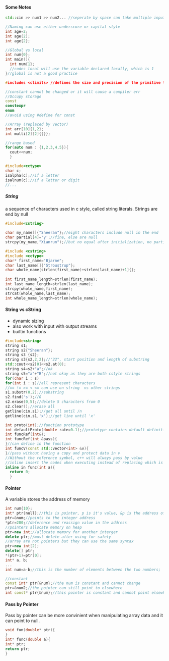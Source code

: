 #### Some Notes

```CPP
std::cin >> num1 >> num2... //seperate by space can take multiple input
```

```CPP
//Naming can use either underscore or capital style
int age=2;
int age(2);
int age{2};
```

```CPP
//Global vs local
int num{0};
int main(){
  int num{1};
  //codes local will use the variable declared locally, which is 1
}//global is not a good practice
```

```CPP
#includes <climits> //defines the size and precision of the primitive type (Machine defined)
```

```CPP
//constant cannot be changed or it will cause a compiler err
//Occupy storage
const
constexpr
enum
//avoid using #define for const
```

```CPP
//Array (replaced by vector)
int arr[10]{1,2};
int multi[2][2]{{}};
```

```CPP
//range based
for(auto num : {1,2,3,4,5}){
  cout<<num;
  }
```

```CPP
#include<cctype>
char c;
isalpha(c);//if a letter
isalnum(c);//if a letter or digit
//...
```

##### String
a sequence of characters used in c style, called string literals. Strings are end by null
```CPP
#include<cstring>

char my_name[]{"Sheeran"};//eight characters include null in the end
char partial[4]='y';//fine, else are null
strcpy(my_name,"Xianrun");//but no equal after initialization, no partial="newS";
```
```CPP
#include <cstring>
#include <cctype>
char* first_name="Bjarne";
char last_name[]{"Stroustrup"};
char whole_name[strlen(first_name)+strlen(last_name)+1]{};
    
int first_name_length=strlen(first_name);
int last_name_length=strlen(last_name);
strcpy(whole_name,first_name);
strcat(whole_name,last_name);
int whole_name_length=strlen(whole_name);
```
#### String vs cString
- dynamic sizing
- also work with input with output streams
- builtin functions

```CPP
#include<string>
string s1;
string s2{"Sheeran"};
string s3 {s2};
string s3{s2,2,2};//"22", start position and length of substring
std::cout<<s2[0]<<s2.at(0);
string s4=s2+"a";//ok
string s5="a"+"B";//not okay as they are both cstyle strings
for(char i : s)
for(int i : s)//all represent characters
//== != >= < <= can use on string  vs other strings
s1.substr(0,2);//substring
s2.find('s');//0
s2.erase(0,5);//delete 5 characters from 0
s2.clear();//erase all
getline(cin,s1);//get all until /n
getline(cin,s1,'x');//get line until 'x'
```

```CPP
int proto(int);//function prototype
int defaultProto(double rate=0.1);//prototype contains default definition
int funcRef(int&);
int funcRef(int &pass){
}//can define in the function
int funcV(const std::vector<int> &v){
}//pass without having a copy and protect data in v
//Without the reference symbol, c++ will always pass by value
//inline insert the codes when executing instead of replacing which is suit for smaller functions
inline in func(int a){
  return 0;
  }
```

#### Pointer
A variable stores the address of memory
```CPP
int num{10};
int* ptr{null};//this is pointer, p is it's value, &p is the address of p, all pointers have the same size
ptr=&num;//points to the integer address
*ptr=200;//deference and reassign value in the address
//pointers allocate memory on heap
ptr=new int;//allocate memory for another interger
delete ptr;//must delete after using for safety
//array are not pointers but they can use the same syntax
ptr=new int[2];
delete[] ptr;
*(ptr+1)=ptr[0];
int* a, b;
...
int num=a-b;//this is the number of elements between the two numbers;

//constant
const int* ptr{&num};//the num is constant and cannot change
ptr=&num2;//the pointer can still point to elsewhere
int const* ptr{&num};//this pointer is constant and cannot point elsewhere
```

#### Pass by Pointer
Pass by pointer can be more convinient when manipulating array data and it can point to null.

```CPP
void fun(double* ptr){
}
int* func(double a){
int* ptr;
return ptr;
}
```
